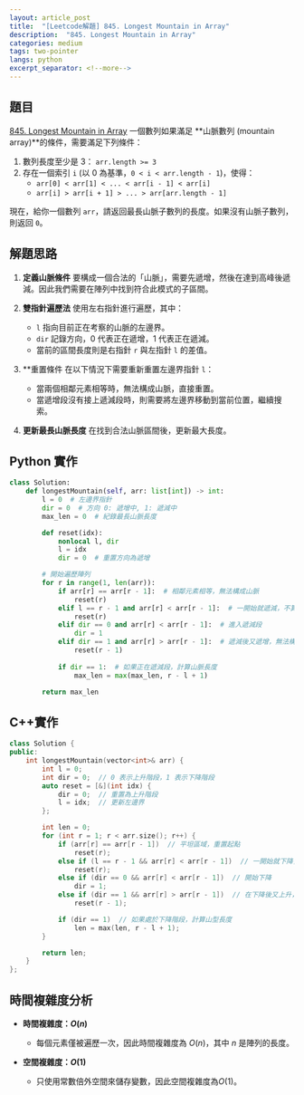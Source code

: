 ```yaml
---
layout: article_post
title:  "[Leetcode解題] 845. Longest Mountain in Array"
description:  "845. Longest Mountain in Array"
categories: medium
tags: two-pointer
langs: python
excerpt_separator: <!--more-->
---
```

## 題目
[845. Longest Mountain in Array](https://leetcode.com/problems/longest-mountain-in-array)
一個數列如果滿足 **山脈數列 (mountain array)**的條件，需要滿足下列條件：

1. 數列長度至少是 3： `arr.length >= 3`
2. 存在一個索引 `i` (以 0 為基準，`0 < i < arr.length - 1`)，使得：
   - `arr[0] < arr[1] < ... < arr[i - 1] < arr[i]`
   - `arr[i] > arr[i + 1] > ... > arr[arr.length - 1]`

現在，給你一個數列 `arr`，請返回最長山脈子數列的長度。如果沒有山脈子數列，則返回 `0`。
<!--more-->

## 解題思路
1. **定義山脈條件**
   要構成一個合法的「山脈」，需要先遞增，然後在達到高峰後遞減。因此我們需要在陣列中找到符合此模式的子區間。
   
2. **雙指針遍歷法**
   使用左右指針進行遍歷，其中：
   - `l` 指向目前正在考察的山脈的左邊界。
   - `dir` 記錄方向，0 代表正在遞增，1 代表正在遞減。
   - 當前的區間長度則是右指針 `r` 與左指針 `l` 的差值。

3. **重置條件
   在以下情況下需要重新重置左邊界指針 `l`：
   - 當兩個相鄰元素相等時，無法構成山脈，直接重置。
   - 當遞增段沒有接上遞減段時，則需要將左邊界移動到當前位置，繼續搜索。

4. **更新最長山脈長度**
   在找到合法山脈區間後，更新最大長度。

## **Python 實作**

```python
class Solution:
    def longestMountain(self, arr: list[int]) -> int:
        l = 0  # 左邊界指針
        dir = 0  # 方向 0: 遞增中, 1: 遞減中
        max_len = 0  # 紀錄最長山脈長度

        def reset(idx):
            nonlocal l, dir
            l = idx
            dir = 0  # 重置方向為遞增

        # 開始遍歷陣列
        for r in range(1, len(arr)):
            if arr[r] == arr[r - 1]:  # 相鄰元素相等，無法構成山脈
                reset(r)
            elif l == r - 1 and arr[r] < arr[r - 1]:  # 一開始就遞減，不算山脈
                reset(r)
            elif dir == 0 and arr[r] < arr[r - 1]:  # 進入遞減段
                dir = 1
            elif dir == 1 and arr[r] > arr[r - 1]:  # 遞減後又遞增，無法構成山脈
                reset(r - 1)
            
            if dir == 1:  # 如果正在遞減段，計算山脈長度
                max_len = max(max_len, r - l + 1)

        return max_len
```

## C++實作
```cpp
class Solution {
public:
    int longestMountain(vector<int>& arr) {
        int l = 0;
        int dir = 0;  // 0 表示上升階段，1 表示下降階段
        auto reset = [&](int idx) {
            dir = 0;  // 重置為上升階段
            l = idx;  // 更新左邊界
        };

        int len = 0;
        for (int r = 1; r < arr.size(); r++) {
            if (arr[r] == arr[r - 1])  // 平坦區域，重置起點
                reset(r);
            else if (l == r - 1 && arr[r] < arr[r - 1])  // 一開始就下降，重置
                reset(r);
            else if (dir == 0 && arr[r] < arr[r - 1])  // 開始下降
                dir = 1;
            else if (dir == 1 && arr[r] > arr[r - 1])  // 在下降後又上升，重置
                reset(r - 1);

            if (dir == 1)  // 如果處於下降階段，計算山型長度
                len = max(len, r - l + 1);
        }

        return len;
    }
};
```

## **時間複雜度分析**
- **時間複雜度：$O(n)$**
  - 每個元素僅被遍歷一次，因此時間複雜度為 $O(n)$，其中 $n$ 是陣列的長度。
  
- **空間複雜度：$O(1)$**
  - 只使用常數倍外空間來儲存變數，因此空間複雜度為$O(1)$。